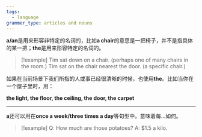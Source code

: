 ```yaml
---
tags:
  - language
grammer_type: articles and nouns
---
```

**a/an**是用来形容非特定的名词的，比如**a chair**的意思是一把椅子，并不是指具体的某一把；**the**是用来形容特定的名词的。

> [!example]
> Tim sat down on a chair. (perhaps one of many chairs in the room.)
> Tim sat on the chair nearest the door. (a specific chair.)

如果在当前场景下我们所指的人或事已经很清晰的时候，也使用**the**。比如当你在一个屋子里时，用：

**the light, the floor, the ceiling, the door, the carpet**

---

**a**还可以用在**once a week/three times a day**等句型中。意味着每...如何。

> [!example]
> Q: How much are those potatoes?
> A: $1.5 a kilo.